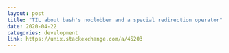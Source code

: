 ```yaml
---
layout: post
title: "TIL about bash's noclobber and a special redirection operator"
date: 2020-04-22
categories: development
link: https://unix.stackexchange.com/a/45203
---
```


